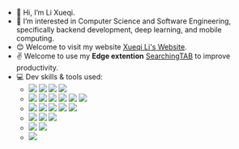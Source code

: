 - 👋 Hi, I’m Li Xueqi.
- 👀 I’m interested in Computer Science and Software Engineering, specifically backend development, deep learning, and mobile computing.
- 😊 Welcome to visit my website [Xueqi Li's Website](https://xueqili02.github.io).
- ✌ Welcome to use my **Edge extention** [SearchingTAB](https://microsoftedge.microsoft.com/addons/detail/searchingtab/hhfjkhkaehbignlgnngiigjdjejagono) to improve productivity.
- 💻 Dev skills & tools used: 
  - ![](https://img.shields.io/badge/-Intellij%20IDEA-333333?style=flat&logo=intellijidea) ![](https://img.shields.io/badge/-VS%20Code-333333?style=flat&logo=vscode) ![](https://img.shields.io/badge/-Clion-333333?style=flat&logo=clion) ![](https://img.shields.io/badge/-PyCharm-333333?style=flat&logo=pycharm)
  - ![](https://img.shields.io/badge/-Git-333333?style=flat&logo=git)  ![](https://img.shields.io/badge/-Postman-333333?style=flat&logo=postman) ![](https://img.shields.io/badge/-Docker-333333?style=flat&logo=docker) ![](https://img.shields.io/badge/-LaTeX-333333?style=flat&logo=latex) ![](https://img.shields.io/badge/-Elasticsearch-333333?style=flat&logo=elasticsearch) ![](https://img.shields.io/badge/-Kibana-333333?style=flat&logo=kibana)
  - ![](https://img.shields.io/badge/-Java-333333?style=flat&logo=java) ![](https://img.shields.io/badge/-C%2B%2B-333333?style=flat&logo=c%2B%2B) ![](https://img.shields.io/badge/-Python-333333?style=flat&logo=python)  ![](https://img.shields.io/badge/-SQL-333333?style=flat&logo=SQL) ![](https://img.shields.io/badge/-JavaScript-333333?style=flat&logo=javascript) 
  - ![](https://img.shields.io/badge/-Spring%20Boot-333333?style=flat&logo=springboot) ![](https://img.shields.io/badge/-Django-333333?style=flat&logo=django) ![](https://img.shields.io/badge/-MyBatis-333333?style=flat&logo=mybatis)
  - ![](https://img.shields.io/badge/-MySQL-333333?style=flat&logo=mysql) ![](https://img.shields.io/badge/-Redis-333333?style=flat&logo=redis)
  - ![](https://img.shields.io/badge/-PyTorch-333333?style=flat&logo=pytorch)

<!-- [![我的 GitHub 数据](https://github-readme-stats.vercel.app/api?username=xueqili02&count_private=true&theme=algolia&show_icons=true)]() -->

<!---
xueqili02/xueqili02 is a ✨ special ✨ repository because its `README.md` (this file) appears on your GitHub profile.
You can click the Preview link to take a look at your changes.
--->
